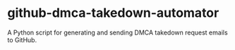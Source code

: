 # github-dmca-takedown-automator
A Python script for generating and sending DMCA takedown request emails to GitHub.
